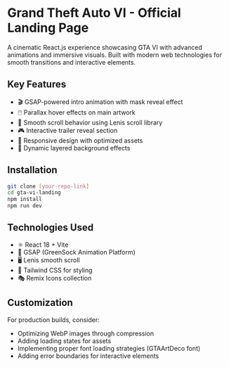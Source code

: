 # Grand Theft Auto VI - Official Landing Page

A cinematic React.js experience showcasing GTA VI with advanced animations and immersive visuals. Built with modern web technologies for smooth transitions and interactive elements.

## Key Features
- 🎬 GSAP-powered intro animation with mask reveal effect
- 🖱️ Parallax hover effects on main artwork
- 📜 Smooth scroll behavior using Lenis scroll library
- 🎮 Interactive trailer reveal section
- 📱 Responsive design with optimized assets
- 🌌 Dynamic layered background effects

## Installation
```bash
git clone [your-repo-link]
cd gta-vi-landing
npm install
npm run dev
```

## Technologies Used
- ⚛️ React 18 + Vite
- 🎨 GSAP (GreenSock Animation Platform)
- 🖥️ Lenis smooth scroll
- 💅 Tailwind CSS for styling
- 🎭 Remix Icons collection

## Customization
For production builds, consider:
- Optimizing WebP images through compression
- Adding loading states for assets
- Implementing proper font loading strategies (GTAArtDeco font)
- Adding error boundaries for interactive elements
